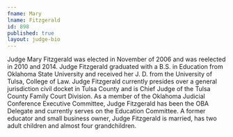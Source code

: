 ```yaml
---
fname: Mary
lname: Fitzgerald
id: 898
published: true
layout: judge-bio
---
```

Judge Mary Fitzgerald was elected in November of 2006 and was
reelected in 2010 and 2014. Judge Fitzgerald graduated with a B.S. in
Education from Oklahoma State University and received her J. D. from the
University of Tulsa, College of Law. Judge Fitzgerald currently presides
over a general jurisdiction civil docket in Tulsa County and is Chief
Judge of the Tulsa County Family Court Division. As a member of the
Oklahoma Judicial Conference Executive Committee, Judge Fitzgerald has
been the OBA Delegate and currently serves on the Education Committee. A
former educator and small business owner, Judge Fitzgerald is married,
has two adult children and almost four grandchildren.
